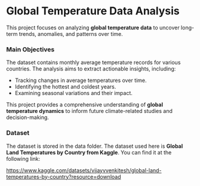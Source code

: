 # Global Temperature Data Analysis


This project focuses on analyzing **global temperature data** to uncover long-term trends, anomalies, and patterns over time.


### Main Objectives
The dataset contains monthly average temperature records for various countries. The analysis aims to extract actionable insights, including:

   * Tracking changes in average temperatures over time.
   * Identifying the hottest and coldest years.
   * Examining seasonal variations and their impact.

This project provides a comprehensive understanding of **global temperature dynamics** to inform future climate-related studies and decision-making.


### Dataset

The dataset is stored in the data folder. The dataset used here is  **Global Land Temperatures by Country from Kaggle**. You can find it at the following link:

https://www.kaggle.com/datasets/vijayvvenkitesh/global-land-temperatures-by-country?resource=download
